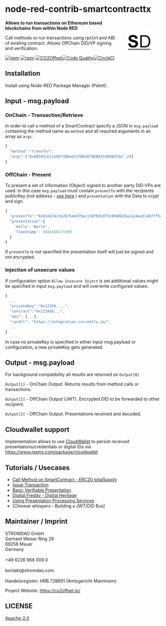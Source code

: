 # node-red-contrib-smartcontracttx

<a href="https://stromdao.de/" target="_blank" title="STROMDAO - Digital Energy Infrastructure"><img src="./static/stromdao.png" align="right" height="85px" hspace="30px" vspace="30px"></a>

**Allows to run transactions on Ethereum based blockchains from within Node RED**

Call methods or run transactions using rpcUrl and ABI of existing contract. Allows OffChain DID/VP signing and verification.

[![npm](https://img.shields.io/npm/dt/node-red-contrib-smartcontracttx.svg)](https://www.npmjs.com/package/node-red-contrib-smartcontracttx)
[![npm](https://img.shields.io/npm/v/node-red-contrib-smartcontracttx.svg)](https://www.npmjs.com/package/node-red-contrib-smartcontracttx)
[![CO2Offset](https://api.corrently.io/v2.0/ghgmanage/statusimg?host=node-red-contrib-smartcontracttx&svg=1)](https://co2offset.io/badge.html?host=node-red-contrib-smartcontracttx)[![Code Quality](https://api.codiga.io/project/30556/score/svg)](https://app.codiga.io/public/project/30556/node-red-contrib-smartcontracttx/dashboard)[![CircleCI](https://circleci.com/gh/energychain/node-red-contrib-smartcontracttx/tree/main.svg?style=svg)](https://circleci.com/gh/energychain/node-red-contrib-smartcontracttx/tree/main)

## Installation

Install using Node-RED Package Manager (Palett).

## Input - msg.payload

### OnChain - Transaction/Retrieve

In order to call a method of a SmartContract specify a JSON in `msg.payload` containing the method name as `method` and all required arguments in an array as `args`.

```javascript
{
  "method":"transfer",
  "args":["0x6B342cE1cb8671DDeeC57B62D78EB9333898d7da",20]
}
```

### OffChain - Present

To present a set of information (Object) signed to another party DID-VPs are used. In this case `msg.payload` must contain `presentTo` with the recipients publicKey (not address - [see here](https://ethereum.stackexchange.com/questions/13778/get-public-key-of-any-ethereum-account/79174) ) and `presentation` with the Data to crypt and sign.

```javascript
{
  "presentTo":"0x02eb74c1b28754e079ac138f0d1d73c0b9d82ba2a14ea3146f7f540e841ee43679",
  "presentation":{
    'Hello':'World',
    'TimeStamp': 1641166171599
  }
}
```

If `presentTo` is not specified the presentation itself will just be signed and not encrypted.

### Injection of unsecure values

If configuration option `Allow Insecure Inject` is set additional values might be specified in input `msg.payload` and will overwrite configured values:

```javascript
{
  ...
  "privateKey":"0x12356....",
  "contract":"0x123456...",
  "abi": [...],
  "rpcUrl": "https://integration.corrently.io/",
  ...
}
```

In case no privateKey is specified in either input msg.payload or configuration, a new privateKey gets generated.

## Output - msg.payload

For background compatibility all results are returned on `Output[0]`

`Output[1]` - OnChain Output. Returns results from method calls or transactions.

`Output[2]` - OffChain Output (JWT). Encrypted DID to be forwarded to other recipient.

`Output[3]` - OffChain Output. Presentations received and decoded.

## Cloudwallet support

Implementation allows to use [CloudWallet](https://rapidapi.com/stromdao-stromdao-default/api/cloudwallet) to persist received presentations/credentials or digital IDs via https://www.npmjs.com/package/cloudwallet

## Tutorials / Usecases

- [Call Method on SmartContract - ERC20 totalSupply](https://github.com/energychain/node-red-contrib-smartcontracttx/blob/main/docs/UC1_Call_Method.md)
- [Issue Transaction](https://github.com/energychain/node-red-contrib-smartcontracttx/blob/main/docs/UC2_Transact_SC.md)
- [Basic Verifiable Presentation](https://github.com/energychain/node-red-contrib-smartcontracttx/blob/main/docs/UC3_VP_Offchain.md)
- [Digital Freddy - Digital Heritage](https://github.com/energychain/node-red-contrib-smartcontracttx/blob/main/docs/UC4_VP_DigitalFreddy.md)
- [Using Presentation Processing Services](https://github.com/energychain/node-red-contrib-smartcontracttx/blob/main/docs/CB_PresentationProcessingService.md)
- [Chinese whispers - Building a JWT/DID Bus]
## Maintainer / Imprint

<addr>
STROMDAO GmbH  <br/>
Gerhard Weiser Ring 29  <br/>
69256 Mauer  <br/>
Germany  <br/>
  <br/>
+49 6226 968 009 0  <br/>
  <br/>
kontakt@stromdao.com  <br/>
  <br/>
Handelsregister: HRB 728691 (Amtsgericht Mannheim)
</addr>

Project Website: https://co2offset.io/

## LICENSE
[Apache-2.0](./LICENSE)
